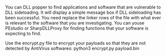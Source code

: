 You can DLL popper to find applications and software that are vulnerable to DLL sideloading. It will display a simple message box if DLL sideloading has been successful.
You need replace the linker rows of the file with what ever is relevant to the software that you are investigating. You can youse PEstudio or SharpDLLProxy for finding functions that your software is expecting to find.

Use the encrypt.py file to encrypt your payloads so that they are not detected by AntiVirus softwares:
python3 encrypt.py payload.bin 


